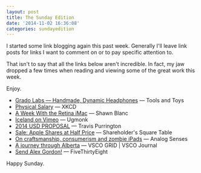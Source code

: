 ```yaml
---
layout: post
title: The Sunday Edition
date: '2014-11-02 16:36:08'
categories: sundayedition
---
```


I started some link blogging again this past week. Generally I'll leave link posts for links I want to comment on or to pay specific attention to. 

That isn't to say that all the links below aren't incredible. In fact, my jaw dropped a few times when reading and viewing some of the great work this week. 

Enjoy. 

* [Grado Labs — Handmade, Dynamic Headphones](http://toolsandtoys.net/photo-essays/grado-labs-handmade-dynamic-headphones/) — Tools and Toys
* [Physical Salary](http://what-if.xkcd.com/118/) — XKCD
* [A Week With the Retina iMac](http://shawnblanc.net/2014/10/a-week-with-the-retina-imac/) — Shawn Blanc
* [Iceland on Vimeo](http://vimeo.com/110170664) — Ugmonk
* [2014 USD PROPOSAL](http://www.travispurrington.com/211378/2317660/gallery/2014-usd-proposal) — Travis Purrington
* [Sale: Apple Shares at Half Price](http://www.shareholderssquaretable.com/sale-apple-shares-at-half-price/) — Shareholder's Square Table
* [On craftsmanship, consumerism and zombie iPads](http://www.analogsenses.com/2014/10/28/on-craftsmanship-consumerism-and-zombie-ipads) — Analog Senses
* [A journey through Alberta](http://grid.vsco.co/journal/a-journey-through-alberta) — VSCO GRID | VSCO Journal
* [Send Alex Gordon!](http://fivethirtyeight.com/datalab/send-alex-gordon/) — FiveThirtyEight

Happy Sunday. 